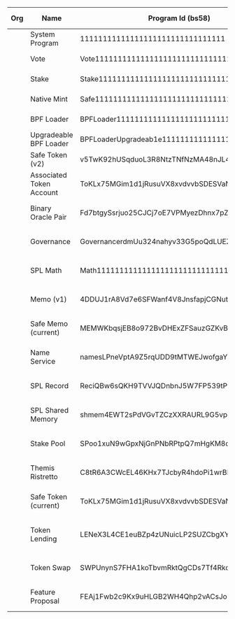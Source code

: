 |Org|Name|Program Id (bs58)|Uses Programs|Project|Notes|
|--- |--- |--- |--- |--- |--- |
||System Program|11111111111111111111111111111111||Fair-Exchange/Safecoin||
||Vote|Vote111111111111111111111111111111111111111||Fair-Exchange/Safecoin||
||Stake|Stake11111111111111111111111111111111111111||Fair-Exchange/Safecoin||
||Native Mint|Safe111111111111111111111111111111111111112||Fair-Exchange/Safecoin||
||BPF Loader|BPFLoader1111111111111111111111111111111111||Fair-Exchange/Safecoin||
||Upgradeable BPF Loader|BPFLoaderUpgradeab1e11111111111111111111111||Fair-Exchange/Safecoin||
||Safe Token (v2)|v5TwK92hUSqduoL3R8NtzTNfNzMA48nJL4mzPYMdDrD||Fair-Exchange/Safecoin||
||Associated Token Account|ToKLx75MGim1d1jRusuVX8xvdvvbSDESVaNXpRA9PHN|Safe Token|Fair-Exchange/safecoin-program-library||
||Binary Oracle Pair|Fd7btgySsrjuo25CJCj7oE7VPMyezDhnx7pZkj2v69Nk|Safe Token|Fair-Exchange/safecoin-program-library||
||Governance|GovernancerdmUu324nahyv33G5poQdLUEZ1nEytDeP|Safe Token|Fair-Exchange/safecoin-program-library||
||SPL Math|Math111111111111111111111111111111111111111||Fair-Exchange/safecoin-program-library||
||Memo (v1)|4DDUJ1rA8Vd7e6SFWanf4V8JnsfapjCGNutQYw8Vtt45||Fair-Exchange/safecoin-program-library||
||Safe Memo (current)|MEMWKbqsjEB8o972BvDHExZFSauzGZKvB4xHDVPFowh||Fair-Exchange/safecoin-program-library|Notes|
||Name Service|namesLPneVptA9Z5rqUDD9tMTWEJwofgaYwp8cawRkX||Fair-Exchange/safecoin-program-library||
||SPL Record|ReciQBw6sQKH9TVVJQDnbnJ5W7FP539tPHjZhRF4E9r||Fair-Exchange/safecoin-program-library||
||SPL Shared Memory|shmem4EWT2sPdVGvTZCzXXRAURL9G5vpPxNwSeKhHUL||Fair-Exchange/safecoin-program-library||
||Stake Pool|SPoo1xuN9wGpxNjGnPNbRPtpQ7mHgKM8d9BeFC549Jy|SPL Math|Fair-Exchange/safecoin-program-library||
||Themis Ristretto|C8tR6A3CWcEL46KHx7TJcbyR4hdoPi1wrBBQa42FuJMF||Fair-Exchange/safecoin-program-library||
||Safe Token (current)|ToKLx75MGim1d1jRusuVX8xvdvvbSDESVaNXpRA9PHN||Fair-Exchange/safecoin-program-library||
||Token Lending|LENeX3L4CE1euBZp4zUNuicLP2SUZCbgXYZgBpZ9hWZ|SPL Math, Safe Token|Fair-Exchange/safecoin-program-library||
||Token Swap|SWPUnynS7FHA1koTbvmRktQgCDs7Tf4RkqwH19e2qSP|Safe Token|Fair-Exchange/safecoin-program-library||
||Feature Proposal|FEAj1Fwb2c9Kx9uHLGB2WH4Qhp2vACsJoudMVYHfE3ek|Safe Token|Fair-Exchange/safecoin-program-library||
